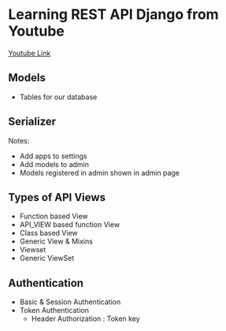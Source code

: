 # Learning REST API Django from Youtube  

[Youtube Link](https://www.youtube.com/watch?v=B38aDwUpcFc "Youtube link")  

## Models  

- Tables for our database  

## Serializer  

Notes:

- Add apps to settings
- Add models to admin
- Models registered in admin shown in admin page

## Types of API Views  

- Function based  View
- API_VIEW based function View
- Class based View
- Generic View & Mixins
- Viewset
- Generic ViewSet

## Authentication  

- Basic & Session Authentication
- Token Authentication  
  - Header Authorization : Token key
  